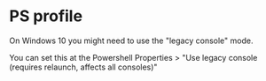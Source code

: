 # PS profile

On Windows 10 you might need to use the "legacy console" mode.

You can set this at the Powershell Properties > "Use legacy console (requires relaunch, affects all consoles)"

